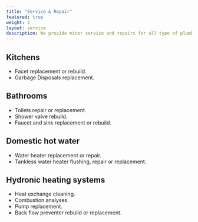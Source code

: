 ```yaml
---
title: "Service & Repair"
featured: true
weight: 2
layout: service
description: We provide minor service and repairs for all type of plumbing systems.
---
```


## Kitchens

- Facet replacement or rebuild.
- Garbage Disposals replacement.

## Bathrooms

- Toilets repair or replacement.
- Shower valve rebuild.
- Faucet and sink replacement or rebuild.

## Domestic hot water

- Water heater replacement or repair.
- Tankless water heater flushing, repair or replacement.

## Hydronic heating systems

- Heat exchange cleaning.
- Combustion analyses.
- Pump replacement.
- Back flow preventer rebuild or replacement.
